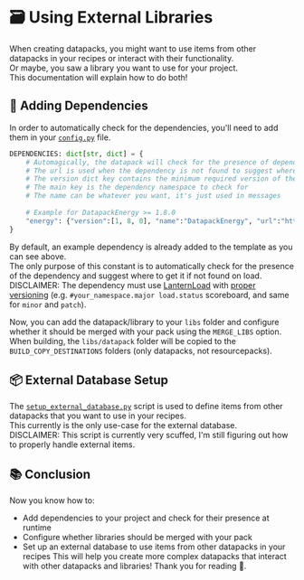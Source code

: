 
# 🗃️ Using External Libraries
When creating datapacks, you might want to use items from other datapacks in your recipes or interact with their functionality.<br>
Or maybe, you saw a library you want to use for your project.<br>
This documentation will explain how to do both!


## 🔗 Adding Dependencies
In order to automatically check for the dependencies, you'll need to add them in your [`config.py`](../config.py) file.

```python
DEPENDENCIES: dict[str, dict] = {
	# Automagically, the datapack will check for the presence of dependencies and their minimum required versions at runtime
	# The url is used when the dependency is not found to suggest where to get it
	# The version dict key contains the minimum required version of the dependency in [major, minor, patch] format
	# The main key is the dependency namespace to check for
	# The name can be whatever you want, it's just used in messages
	
	# Example for DatapackEnergy >= 1.8.0
	"energy": {"version":[1, 8, 0], "name":"DatapackEnergy", "url":"https://github.com/ICY105/DatapackEnergy"},
}
```
By default, an example dependency is already added to the template as you can see above.<br>
The only purpose of this constant is to automatically check for the presence of the dependency and suggest where to get it if not found on load.<br>
DISCLAIMER: The dependency must use [LanternLoad](https://github.com/LanternMC/load) with [proper versioning](https://github.com/Gunivers/Bookshelf/issues/272) (e.g. `#your_namespace.major load.status` scoreboard, and same for `minor` and `patch`).

Now, you can add the datapack/library to your `libs` folder and configure whether it should be merged with your pack using the `MERGE_LIBS` option.<br>
When building, the `libs/datapack` folder will be copied to the `BUILD_COPY_DESTINATIONS` folders (only datapacks, not resourcepacks).


## 📦 External Database Setup
The [`setup_external_database.py`](../user/setup_external_database.py) script is used to define items from other datapacks that you want to use in your recipes.<br>
This currently is the only use-case for the external database.<br>
DISCLAIMER: This script is currently very scuffed, I'm still figuring out how to properly handle external items.


## 📚 Conclusion
Now you know how to:
- Add dependencies to your project and check for their presence at runtime
- Configure whether libraries should be merged with your pack
- Set up an external database to use items from other datapacks in your recipes
This will help you create more complex datapacks that interact with other datapacks and libraries!
Thank you for reading 🙌.

